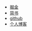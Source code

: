 - [掘金](https://juejin.im/post/5a6309f76fb9a01cab2858b1)
- [简书](https://www.jianshu.com/p/9e8925c00620)
- [github](https://github.com/FengXianGuo/books/blob/master/Loop.md)
- [个人博客](http://www.guofengxian.com/2018/01/19/%E5%B9%B6%E5%8F%91%E6%A8%A1%E5%9E%8B%E4%B8%8E%E4%BA%8B%E4%BB%B6%E5%BE%AA%E7%8E%AF/)
